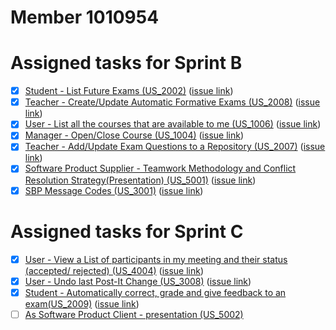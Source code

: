Member 1010954
==============

# Assigned tasks for Sprint B

- [x] [Student - List Future Exams (US_2002)](../us_2002/README.md) ([issue link][i18])
- [x] [Teacher - Create/Update Automatic Formative Exams (US_2008)](../us_2008/README.md) ([issue link][i19])
- [x] [User - List all the courses that are available to me (US_1006)](../us_1006/README.md) ([issue link][i29])
- [x] [Manager - Open/Close Course (US_1004)](../us_1004/README.md) ([issue link][i30])
- [x] [Teacher - Add/Update Exam Questions to a Repository (US_2007)](../us_2007/README.md) ([issue link][i37])
- [x] [Software Product Supplier - Teamwork Methodology and Conflict Resolution Strategy(Presentation) (US_5001)](../us_5001/README.md) ([issue link][i40])
- [x] [SBP Message Codes (US_3001)](../us_3001/README.md) ([issue link][i49])

[i18]: https://github.com/Departamento-de-Engenharia-Informatica/sem4pi-22-23-9/issues/18
[i19]: https://github.com/Departamento-de-Engenharia-Informatica/sem4pi-22-23-9/issues/19
[i29]: https://github.com/Departamento-de-Engenharia-Informatica/sem4pi-22-23-9/issues/29
[i30]: https://github.com/Departamento-de-Engenharia-Informatica/sem4pi-22-23-9/issues/30
[i37]: https://github.com/Departamento-de-Engenharia-Informatica/sem4pi-22-23-9/issues/37
[i40]: https://github.com/Departamento-de-Engenharia-Informatica/sem4pi-22-23-9/issues/40
[i49]: https://github.com/Departamento-de-Engenharia-Informatica/sem4pi-22-23-9/issues/49
# Assigned tasks for Sprint C

- [x] [User - View a List of participants in my meeting and their status (accepted/ rejected) (US_4004)](../us_4004/README.md) ([issue link][i73])
- [x] [User - Undo last Post-It Change (US_3008)](../us_3008/README.md) ([issue link][i80])
- [x] [Student - Automatically correct, grade and give feedback to an exam(US_2009)](../us_2009/README.md) ([issue link][i84])
- [ ] [As Software Product Client - presentation (US_5002)](../us_5002/README.md)

[i73]: https://github.com/Departamento-de-Engenharia-Informatica/sem4pi-22-23-9/issues/73
[i80]: https://github.com/Departamento-de-Engenharia-Informatica/sem4pi-22-23-9/issues/80
[i84]: https://github.com/Departamento-de-Engenharia-Informatica/sem4pi-22-23-9/issues/84
